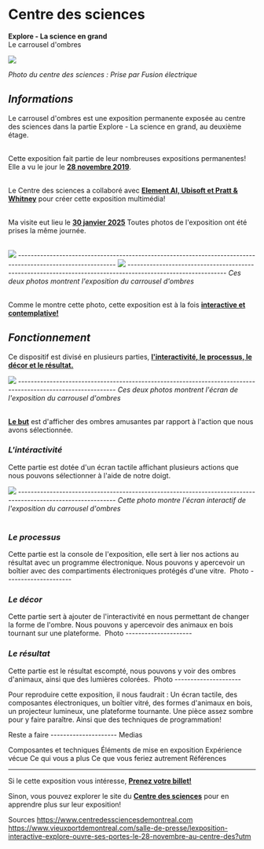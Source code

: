 # **Centre des sciences**

**Explore - La science en grand**<br/>
Le carrousel d'ombres<br/>

<img src="Centre_des_sciences/medias/images/photo_centre_des_sciences.jpg"/>

[Comme vous pouvez le remarquer, ma photo devrait s'afficher mais ne le fait pas, ce qui ait aussi le cas avec mes autres photos. J'ai essayé plusieurs méthodes mais en vain, j'ai essayé de demander de l'aide mais personne n'a trouvé le problème, si vous comprenez pourquoi, n'hésitez pas à me l'expliquer, sinon j'espère que cela n'affectera pas ma note finale.]: #

<i>Photo du centre des sciences : Prise par Fusion électrique</i><br/>

## *Informations*
Le carrousel d'ombres est une exposition permanente exposée au centre des sciences dans la partie Explore - La science en grand, au deuxième étage.<br/><br/>

Cette exposition fait partie de leur nombreuses expositions permanentes! Elle a vu le jour le <ins>**28 novembre 2019**</ins>.<br/><br/>

Le Centre des sciences a collaboré avec <ins>**Element AI, Ubisoft et Pratt & Whitney**</ins> pour créer cette exposition multimédia!<br/><br/>

Ma visite eut lieu le <ins>**30 janvier 2025**</ins> Toutes photos de l'exposition ont été prises la même journée.<br/><br/>

<img src="./Centre_des_sciences/medias/images/exposition_globale_01.jpg"/> -------------------------------------------------------------------------------------------------------------
<img src="./Centre_des_sciences/medias/images/exposition_globale_02.jpg"/> -------------------------------------------------------------------------------------------------------------
<i>Ces deux photos montrent l'exposition du carrousel d'ombres</i><br/><br/>

Comme le montre cette photo, cette exposition est à la fois <ins><b>interactive et contemplative!</b></ins><br/>


## *Fonctionnement*
Ce dispositif est divisé en plusieurs parties, <ins>**l'interactivité, le processus, le décor et le résultat.**</ins>

<img src="./Centre_des_sciences/medias/images/ecran.jpg"/> -------------------------------------------------------------------------------------------------------------
<i>Ces deux photos montrent l'écran de l'exposition du carrousel d'ombres</i><br/><br/>

<ins>**Le but**</ins> est d'afficher des ombres amusantes par rapport à l'action que nous avons sélectionnée.


### *L'intéractivité*
Cette partie est dotée d'un écran tactile affichant plusieurs actions que nous pouvons sélectionner à l'aide de notre doigt.

<img src="./Centre_des_sciences/medias/images/ecran.jpg"/> -------------------------------------------------------------------------------------------------------------
<i>Cette photo montre l'écran interactif de l'exposition du carrousel d'ombres</i><br/><br/>


### *Le processus*
Cette partie est la console de l'exposition, elle sert à lier nos actions au résultat avec un programme électronique. Nous pouvons y apercevoir un boîtier avec des compartiments électroniques protégés d'une vitre.
<img src="./medias/photo.webp" width="0" height="0"/> Photo ---------------------


### *Le décor*
Cette partie sert à ajouter de l'interactivité en nous permettant de changer la forme de l'ombre. Nous pouvons y apercevoir des animaux en bois tournant sur une plateforme.
<img src="./medias/photo.webp" width="0" height="0"/> Photo ---------------------


### *Le résultat*
Cette partie est le résultat escompté, nous pouvons y voir des ombres d'animaux, ainsi que des lumières colorées.
<img src="./medias/photo.webp" width="0" height="0"/> Photo ---------------------

Pour reproduire cette exposition, il nous faudrait :
Un écran tactile, des composantes électroniques, un boîtier vitré, des formes d'animaux en bois, un projecteur lumineux, une plateforme tournante. Une pièce assez sombre pour y faire paraître.
Ainsi que des techniques de programmation!



Reste a faire ---------------------
Medias




Composantes et techniques
Éléments de mise en exposition
Expérience vécue 
Ce qui vous a plus
Ce que vous feriez autrement
Références







---------------------------------------------------

Si le cette exposition vous intéresse, **[Prenez votre billet!](https://ecommerce.centredessciencesdemontreal.com/)**<br/>

Sinon, vous pouvez explorer le site du **[Centre des sciences](https://www.centredessciencesdemontreal.com/)** pour en apprendre plus sur leur exposition!<br/>


Sources
https://www.centredessciencesdemontreal.com
https://www.vieuxportdemontreal.com/salle-de-presse/lexposition-interactive-explore-ouvre-ses-portes-le-28-novembre-au-centre-des?utm


